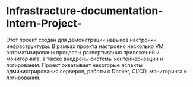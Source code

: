 # Infrastracture-documentation-Intern-Project-
Этот проект создан для демонстрации навыков настройки инфраструктуры. В рамках проекта настроено несколько VM, автоматизированы процессы развертывания приложений и мониторинга, а также внедрены системы контейнеризации и логирования. Проект охватывает некоторые аспекты администрирования серверов, работы с Docker, CI/CD, мониторинга и логирования.

